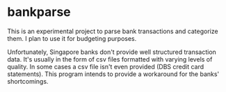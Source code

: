 # bankparse

This is an experimental project to parse bank transactions and categorize them.
I plan to use it for budgeting purposes.

Unfortunately, Singapore banks don't provide well structured transaction data.
It's usually in the form of csv files formatted with varying levels of quality.
In some cases a csv file isn't even provided (DBS credit card statements). This
program intends to provide a workaround for the banks' shortcomings.
